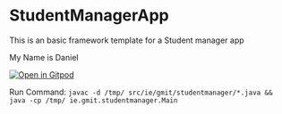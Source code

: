 # StudentManagerApp
This is an basic framework template for a Student manager app

My Name is Daniel

<a href="https://gitpod.io/#https://github.com/danielcregg/student-manager-app-lab-current" target="_blank"><img alt="Open in Gitpod" src="https://gitpod.io/button/open-in-gitpod.svg"></a>

Run Command:
`javac -d /tmp/ src/ie/gmit/studentmanager/*.java && java -cp /tmp/ ie.gmit.studentmanager.Main`


